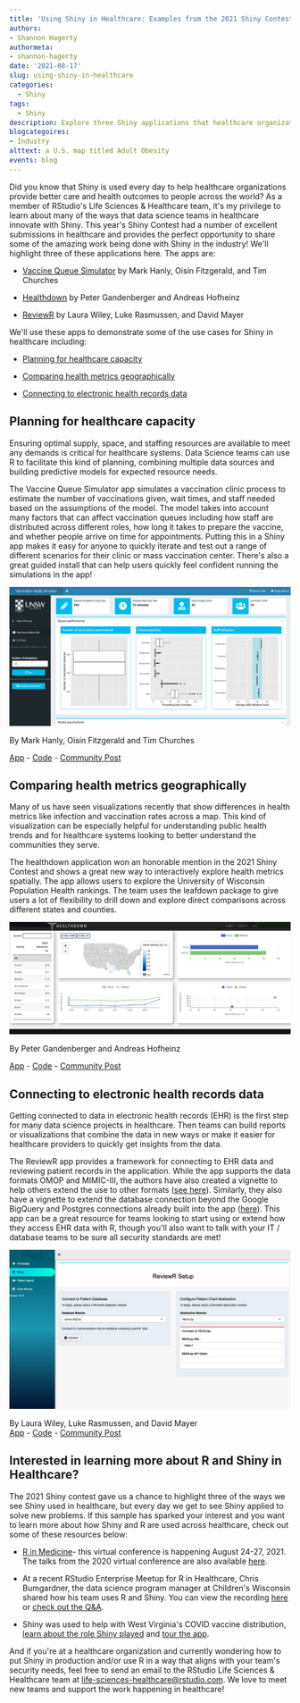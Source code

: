 ```yaml
---
title: 'Using Shiny in Healthcare: Examples from the 2021 Shiny Contest'
authors: 
- Shannon Hagerty
authormeta: 
- shannon-hagerty
date: '2021-08-17'
slug: using-shiny-in-healthcare
categories:
  - Shiny
tags:
  - Shiny
description: Explore three Shiny applications that healthcare organizations use to provide better care and health outcomes to people across the world.
blogcategoires:
- Industry
alttext: a U.S. map titled Adult Obesity
events: blog
---
```


Did you know that Shiny is used every day to help healthcare organizations provide better care and health outcomes to people across the world? As a member of RStudio's Life Sciences & Healthcare team, it's my privilege to learn about many of the ways that data science teams in healthcare innovate with Shiny. This year's Shiny Contest had a number of excellent submissions in healthcare and provides the perfect opportunity to share some of the amazing work being done with Shiny in the industry! We'll highlight three of these applications here. The apps are:

-   [Vaccine Queue Simulator](https://community.rstudio.com/t/vaccine-queue-simulator-shiny-contest-submission/103543) by Mark Hanly, Oisín Fitzgerald, and Tim Churches

-   [Healthdown](https://community.rstudio.com/t/healthdown-shiny-contest-submission/104784) by Peter Gandenberger and Andreas Hofheinz

-   [ReviewR](https://community.rstudio.com/t/reviewr-shiny-contest-submission/104037) by Laura Wiley, Luke Rasmussen, and David Mayer

We'll use these apps to demonstrate some of the use cases for Shiny in healthcare including:

-   [Planning for healthcare capacity](#planning-for-healthcare-capacity)

-   [Comparing health metrics geographically](#comparing-health-metrics-geographically)

-   [Connecting to electronic health records data](#connecting-to-electronic-health-records-data)

## Planning for healthcare capacity

Ensuring optimal supply, space, and staffing resources are available to meet any demands is critical for healthcare systems.  Data Science teams can use R to facilitate this kind of planning, combining multiple data sources and building predictive models for expected resource needs.

The Vaccine Queue Simulator app simulates a vaccination clinic process to estimate the number of vaccinations given, wait times, and staff needed based on the assumptions of the model. The model takes into account many factors that can affect vaccination queues including how staff are distributed across different roles, how long it takes to prepare the vaccine, and whether people arrive on time for appointments. Putting this in a Shiny app makes it easy for anyone to quickly iterate and test out a range of different scenarios for their clinic or mass vaccination center. There's also a great guided install that can help users quickly feel confident running the simulations in the app!

![Screenshot of the Vaccine Queue Simulator Shiny app by Mark Hanly, Oisín Fitzgerald and Tim Churches App](images/VaccineQueueSimulator.png)

By Mark Hanly, Oisín Fitzgerald and Tim Churches

[App](https://cbdrh.shinyapps.io/queueSim/) - [Code](https://github.com/CBDRH/vaccineQueueNetworks) - [Community Post](https://community.rstudio.com/t/vaccine-queue-simulator-shiny-contest-submission/103543)

## Comparing health metrics geographically

Many of us have seen visualizations recently that show differences in health metrics like infection and vaccination rates across a map. This kind of visualization can be especially helpful for understanding public health trends and for healthcare systems looking to better understand the communities they serve.

The healthdown application won an honorable mention in the 2021 Shiny Contest and shows a great new way to interactively explore health metrics spatially. The app allows users to explore the University of Wisconsin Population Health rankings. The team uses the leafdown package to give users a lot of flexibility to drill down and explore direct comparisons across different states and counties.

![Screenshot of the Healthdown Shiny app by Peter Gandenberger and Andreas Hofheinz](images/Healthdown.png)

By Peter Gandenberger and Andreas Hofheinz

[App](https://hoga.shinyapps.io/healthdown/) - [Code](https://github.com/hoga-it/healthdown) - [Community Post](https://community.rstudio.com/t/healthdown-shiny-contest-submission/104784)

## Connecting to electronic health records data

Getting connected to data in electronic health records (EHR) is the first step for many data science projects in healthcare. Then teams can build reports or visualizations that combine the data in new ways or make it easier for healthcare providers to quickly get insights from the data.

The ReviewR app provides a framework for connecting to EHR data and reviewing patient records in the application. While the app supports the data formats OMOP and MIMIC-III, the authors have also created a vignette to help others extend the use to other formats ([see here](https://reviewr.thewileylab.org/articles/customize_support_new_datamodel.html)). Similarly, they also have a vignette to extend the database connection beyond the Google BigQuery and Postgres connections already built into the app ([here](https://reviewr.thewileylab.org/articles/customize_support_new_rdbms.html)). This app can be a great resource for teams looking to start using or extend how they access EHR data with R, though you'll also want to talk with your IT / database teams to be sure all security standards are met!

![Screenshot of ReviewR Shiny app by Laura Wiley, Luke Rasmussen, and David Mayer](images/ReviewR.png)

By Laura Wiley, Luke Rasmussen, and David Mayer  
[App](https://thewileylab.shinyapps.io/ReviewR/) - [Code](https://github.com/thewileylab/ReviewR) - [Community Post](https://community.rstudio.com/t/reviewr-shiny-contest-submission/104037)

## Interested in learning more about R and Shiny in Healthcare?

The 2021 Shiny contest gave us a chance to highlight three of the ways we see Shiny used in healthcare, but every day we get to see Shiny applied to solve new problems. If this sample has sparked your interest and you want to learn more about how Shiny and R are used across healthcare, check out some of these resources below:

-   [R in Medicine](https://r-medicine.org/)- this virtual conference is happening August 24-27, 2021. The talks from the 2020 virtual conference are also available [here](https://www.youtube.com/playlist?list=PL4IzsxWztPdljYo7uE5G_R2PtYw3fUReo).

-   At a recent RStudio Enterprise Meetup for R in Healthcare, Chris Bumgardner, the data science program manager at Children's Wisconsin shared how his team uses R and Shiny. You can view the recording [here](https://www.youtube.com/watch?v=pHZ8dsc0PhY) or [check out the Q&A](https://blog.rstudio.com/2021/08/03/r-in-healthcare-meetup-q-a/).

-   Shiny was used to help with West Virginia's COVID vaccine distribution, [learn  about the role Shiny played](https://www.youtube.com/watch?v=CYilc-rEgjg) and [tour the app](https://www.youtube.com/watch?v=T2DzDs0ksZY).

And if you're at a healthcare organization and currently wondering how to put Shiny in production and/or use R in a way that aligns with your team's security needs, feel free to send an email to the RStudio Life Sciences & Healthcare team at [life-sciences-healthcare@rstudio.com](mailto:life-sciences-healthcare@rstudio.com). We love to meet new teams and support the work happening in healthcare!
